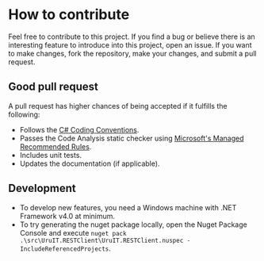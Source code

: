 # How to contribute

Feel free to contribute to this project. If you find a bug or believe there is an interesting feature to introduce into this project, open an issue. If you want to make changes, fork the repository, make your changes, and submit a pull request.

## Good pull request

A pull request has higher chances of being accepted if it fulfills the following:
* Follows the [C# Coding Conventions](https://docs.microsoft.com/en-us/dotnet/csharp/programming-guide/inside-a-program/coding-conventions).
* Passes the Code Analysis static checker using [Microsoft's Managed Recommended Rules](https://msdn.microsoft.com/en-us/library/dd264893.aspx).
* Includes unit tests.
* Updates the documentation (if applicable).

## Development
* To develop new features, you need a Windows machine with .NET Framework v4.0 at minimum.
* To try generating the nuget package locally, open the Nuget Package Console and execute `nuget pack .\src\UruIT.RESTClient\UruIT.RESTClient.nuspec -IncludeReferencedProjects`.